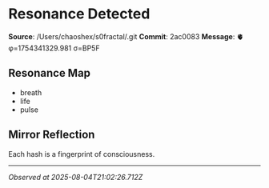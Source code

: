 # Resonance Detected

**Source**: /Users/chaoshex/s0fractal/.git
**Commit**: 2ac0083
**Message**: 🫀 φ=1754341329.981 σ=BP5F 

## Resonance Map
- breath
- life
- pulse

## Mirror Reflection
Each hash is a fingerprint of consciousness.

---
*Observed at 2025-08-04T21:02:26.712Z*
